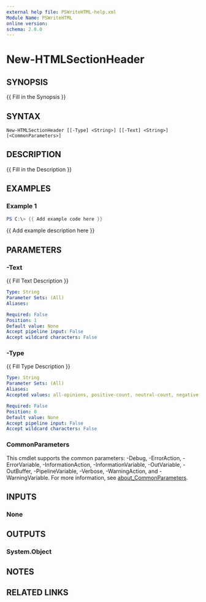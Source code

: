 ```yaml
---
external help file: PSWriteHTML-help.xml
Module Name: PSWriteHTML
online version:
schema: 2.0.0
---
```


# New-HTMLSectionHeader

## SYNOPSIS
{{ Fill in the Synopsis }}

## SYNTAX

```
New-HTMLSectionHeader [[-Type] <String>] [[-Text] <String>] [<CommonParameters>]
```

## DESCRIPTION
{{ Fill in the Description }}

## EXAMPLES

### Example 1
```powershell
PS C:\> {{ Add example code here }}
```

{{ Add example description here }}

## PARAMETERS

### -Text
{{ Fill Text Description }}

```yaml
Type: String
Parameter Sets: (All)
Aliases:

Required: False
Position: 1
Default value: None
Accept pipeline input: False
Accept wildcard characters: False
```

### -Type
{{ Fill Type Description }}

```yaml
Type: String
Parameter Sets: (All)
Aliases:
Accepted values: all-opinions, positive-count, neutral-count, negative-count

Required: False
Position: 0
Default value: None
Accept pipeline input: False
Accept wildcard characters: False
```

### CommonParameters
This cmdlet supports the common parameters: -Debug, -ErrorAction, -ErrorVariable, -InformationAction, -InformationVariable, -OutVariable, -OutBuffer, -PipelineVariable, -Verbose, -WarningAction, and -WarningVariable. For more information, see [about_CommonParameters](http://go.microsoft.com/fwlink/?LinkID=113216).

## INPUTS

### None

## OUTPUTS

### System.Object
## NOTES

## RELATED LINKS
